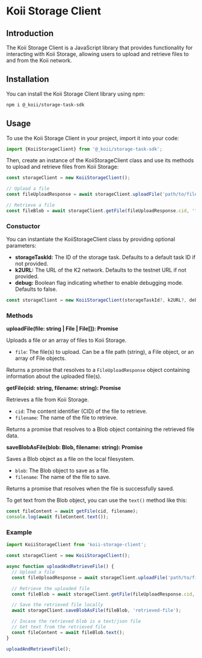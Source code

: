 # Koii Storage Client

## Introduction

The Koii Storage Client is a JavaScript library that provides functionality for interacting with Koii Storage, allowing users to upload and retrieve files to and from the Koii network.

## Installation

You can install the Koii Storage Client library using npm:

```bash
npm i @_koii/storage-task-sdk
```

## Usage

To use the Koii Storage Client in your project, import it into your code:

```javascript
import {KoiiStorageClient} from '@_koii/storage-task-sdk';
```

Then, create an instance of the KoiiStorageClient class and use its methods to upload and retrieve files from Koii Storage:

```javascript
const storageClient = new KoiiStorageClient();

// Upload a file
const fileUploadResponse = await storageClient.uploadFile('path/to/file');

// Retrieve a file
const fileBlob = await storageClient.getFile(fileUploadResponse.cid, 'filename');
```

### Constuctor

You can instantiate the KoiiStorageClient class by providing optional parameters:

- **storageTaskId:** The ID of the storage task. Defaults to a default task ID if not provided.
- **k2URL:** The URL of the K2 network. Defaults to the testnet URL if not provided.
- **debug:** Boolean flag indicating whether to enable debugging mode. Defaults to false.

```javascript
const storageClient = new KoiiStorageClient(storageTaskId?, k2URL?, debug?);
```

### Methods

**uploadFile(file: string | File | File[]): Promise<FileUploadResponse>**

Uploads a file or an array of files to Koii Storage.

- `file`: The file(s) to upload. Can be a file path (string), a File object, or an array of File objects.

Returns a promise that resolves to a `FileUploadResponse` object containing information about the uploaded file(s).

**getFile(cid: string, filename: string): Promise<Blob>**

Retrieves a file from Koii Storage.

- `cid`: The content identifier (CID) of the file to retrieve.
- `filename`: The name of the file to retrieve.

Returns a promise that resolves to a Blob object containing the retrieved file data.

**saveBlobAsFile(blob: Blob, filename: string): Promise<void>**

Saves a Blob object as a file on the local filesystem.

- `blob`: The Blob object to save as a file.
- `filename`: The name of the file to save.

Returns a promise that resolves when the file is successfully saved.

To get text from the Blob object, you can use the `text()` method like this:

```javascript
const fileContent = await getFile(cid, filename);
console.log(await fileContent.text());
```

### Example

```javascript
import KoiiStorageClient from 'koii-storage-client';

const storageClient = new KoiiStorageClient();

async function uploadAndRetrieveFile() {
  // Upload a file
  const fileUploadResponse = await storageClient.uploadFile('path/to/file');

  // Retrieve the uploaded file
  const fileBlob = await storageClient.getFile(fileUploadResponse.cid, 'filename');

  // Save the retrieved file locally
  await storageClient.saveBlobAsFile(fileBlob, 'retrieved-file');

  // Incase the retrieved blob is a text/json file
  // Get text from the retrieved file
  const fileContent = await fileBlob.text();
}

uploadAndRetrieveFile();
```
